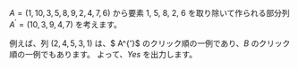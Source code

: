 $A=(1, 10, 3, 5, 8, 9, 2, 4, 7, 6)$ から要素 $1$, $5$, $8$, $2$, $6$ を取り除いて作られる部分列 $A^{'} =(10, 3, 9, 4, 7)$ を考えます。

例えば、列 $(2, 4, 5, 3, 1)$ は、$ A^{'}$ のクリック順の一例であり、$B$ のクリック順の一例でもあります。
よって、$Yes$ を出力します。
